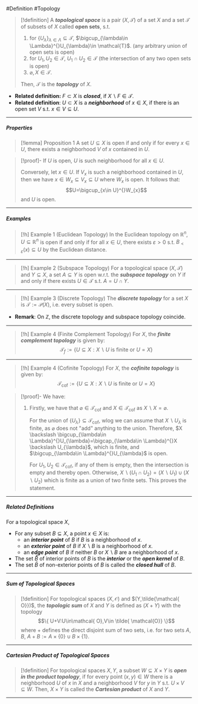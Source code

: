 #Definition #Topology

> [!definition]
> A ***topological space*** is a pair $(X,\mathcal{T})$ of a set $X$ and a set $\mathcal{ T}$ of subsets of $X$ called **open sets**, s.t.
> 1. for $\{ U_{\lambda} \}_{\lambda\in \Lambda}\subseteq \mathcal{T}$, $\bigcup_{\lambda\in \Lambda}^{}U_{\lambda}\in \mathcal{T}$. (any arbitrary union of open sets is open)
> 2. for $U_{1},U_{2}\in\mathcal{T}$, $U_{1}\cap U_{2}\in \mathcal{T}$ (the intersection of any two open sets is open)
> 4. $\varnothing,X\in \mathcal{T}$.
> 
> Then, $\mathcal{T}$ is the ***topology*** of $X$. 

- **Related definition:** $F \subset X$ is ***closed***, if $X \backslash F\in \mathcal{T}$.
- **Related definition**: $U \subset X$ is a ***neighborhood*** of $x\in X$, if there is an open set $V$ s.t. $x\in V \subseteq U$.
---
##### Properties
> [!lemma] Proposition 1
> A set $U\subseteq X$ is open if and only if for every $x\in U$, there exists a neighborhood $V$ of $x$ contained in $U$.

> [!proof]-
> If $U$ is open, $U$ is such neighborhood for all $x\in U$.
> 
> Conversely, let $x\in U$. If $V_{x}$ is such a neighborhood contained in $U$, then we have $x\in W_{x}\subseteq V_{x}\subseteq U$ where $W_{x}$ is open. It follows that: $$U=\bigcup_{x\in U}^{}W_{x}$$and $U$ is open.
---
##### Examples
> [!h] Example 1 (Euclidean Topology)
> In the Euclidean topology on $\mathbb{R}^n$, $U\subseteq \mathbb{R}^n$ is open if and only if for all $x\in U$, there exists $\varepsilon>0$ s.t. $B_{<\varepsilon}(x)\subseteq U$ by the Euclidean distance.
---
> [!h] Example 2 (Subspace Topology)
> For a topological space $(X,\mathcal{T})$ and $Y\subseteq X$, a set $A\subseteq Y$ is open w.r.t. the ***subspace topology*** on $Y$ if and only if there exists $U\in \mathcal{T}$ s.t. $A=U\cap Y$.
---
> [!h] Example 3 (Discrete Topology)
> The ***discrete topology*** for a set $X$ is $\mathcal{T}:=\mathcal{P}(X)$, i.e. every subset is open.
- **Remark**: On $\mathbb{Z}$, the discrete topology and subspace topology coincide.
---
> [!h] Example 4 (Finite Complement Topology)
> For $X$, the ***finite complement topology*** is given by: $$\mathcal{T}_{f}:=\{ U\subseteq X:X\backslash U\text{ is finite or }U=X \}$$
---
> [!h] Example 4 (Cofinite Topology)
> For $X$, the ***cofinite topology*** is given by: $$\mathcal{T}_{\text{cof}}:=\{ U\subseteq X:X\backslash U\text{ is finite or }U=X \}$$

> [!proof]-
> We have:
> 1. Firstly, we have that $\varnothing\in \mathcal{T}_{\text{cof}}$ and $X\in \mathcal{T}_{\text{cof}}$ as $X\backslash X=\varnothing$. 
>    
>    For the union of $\{ U_{\lambda} \}\subseteq \mathcal{T}_{\text{cof}}$,  wlog we can assume that $X \backslash U_{\lambda}$ is finite, as $\varnothing$ does not "add" anything to the union. Therefore, $X \backslash \bigcup_{\lambda\in \Lambda}^{}U_{\lambda}=\bigcap_{\lambda\in \Lambda}^{}X \backslash U_{\lambda}$, which is finite, and $\bigcup_{\lambda\in \Lambda}^{}U_{\lambda}$ is open. 
>    
>    For $U_{1},U_{2}\in \mathcal{T}_{\text{cof}}$, if any of them is empty, then the intersection is empty and thereby open. Otherwise, $X\backslash (U_{1}\cap U_{2})=(X \backslash U_{1})\cup(X \backslash U_{2})$ which is finite as a union of two finite sets. This proves the statement.

---

##### Related Definitions
For a topological space $X$,

- For any subset $B\subseteq X$, a point $x\in X$ is:
  - an ***interior point*** of $B$ if $B$ is a neighborhood of $x$.
  - an ***exterior point*** of $B$ if $X\backslash B$ is a neighborhood of $x$.
  - an ***edge point*** of $B$ if neither $B$ or $X\backslash B$ are a neighborhood of $x$.
- The set $\mathring{B}$ of interior points of $B$ is the ***interior*** or the ***open kernel*** of $B$.
- The set $\bar{B}$ of non-exterior points of $B$ is called the ***closed hull*** of $B$.
---
##### Sum of Topological Spaces
> [!definition]
> For topological spaces $(X,\mathcal{ O})$ and $(Y,\tilde{\mathcal{ O}})$, the ***topologic sum*** of $X$ and $Y$ is defined as $(X+Y)$ with the topology $$\{  U+V:U\in\mathcal{ O},V\in \tilde{ \mathcal{O}} \}$$
> where $+$ defines the direct disjoint sum of two sets, i.e. for two sets $A,B$, $A+B:= A\times \{ 0 \}\cup B\times \{ 1 \}$.
---
##### Cartesian Product of Topological Spaces
> [!definition]
> For topological spaces $X,Y$, a subset $W \subseteq X\times Y$ is ***open in the product topology***, if for every point $(x,y)\in W$ there is a neighborhood $U$ of $x$ in $X$ and a neighborhood $V$ for $y$ in $Y$ s.t. $U\times V\subseteq W$. Then, $X\times Y$ is called the ***Cartesian product*** of $X$ and $Y$.
---